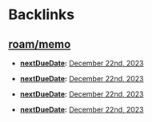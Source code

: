 
# Backlinks
## [roam/memo](<roam/memo.md>)
- **[nextDueDate](<nextDueDate.md>):** [December 22nd, 2023](<December 22nd, 2023.md>)

- **[nextDueDate](<nextDueDate.md>):** [December 22nd, 2023](<December 22nd, 2023.md>)

- **[nextDueDate](<nextDueDate.md>):** [December 22nd, 2023](<December 22nd, 2023.md>)

- **[nextDueDate](<nextDueDate.md>):** [December 22nd, 2023](<December 22nd, 2023.md>)

